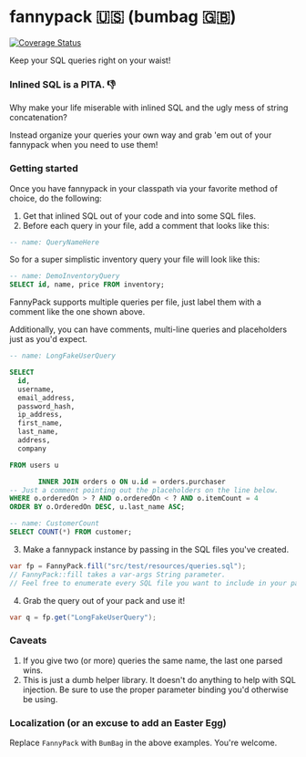 # fannypack 🇺🇸 (bumbag 🇬🇧)
[![Coverage Status](https://coveralls.io/repos/github/Kowalski-IO/fannypack/badge.svg)](https://coveralls.io/github/Kowalski-IO/fannypack)

Keep your SQL queries right on your waist!

### Inlined SQL is a PITA. 👎

Why make your life miserable with inlined SQL and the ugly mess of string concatenation?

Instead organize your queries your own way and grab 'em out of your fannypack when you need to use them!

### Getting started

Once you have fannypack in your classpath via your favorite method of choice, do the following:

1. Get that inlined SQL out of your code and into some SQL files.
2. Before each query in your file, add a comment that looks like this:

```SQL
-- name: QueryNameHere
```

So for a super simplistic inventory query your file will look like this:

```SQL
-- name: DemoInventoryQuery
SELECT id, name, price FROM inventory;
```

FannyPack supports multiple queries per file, just label them with a comment like the one shown above.

Additionally, you can have comments, multi-line queries and placeholders just as you'd expect.

```SQL
-- name: LongFakeUserQuery

SELECT
  id,
  username,
  email_address,
  password_hash,
  ip_address,
  first_name,
  last_name,
  address,
  company

FROM users u

       INNER JOIN orders o ON u.id = orders.purchaser
-- Just a comment pointing out the placeholders on the line below.
WHERE o.orderedOn > ? AND o.orderedOn < ? AND o.itemCount = 4
ORDER BY o.OrderedOn DESC, u.last_name ASC;

-- name: CustomerCount
SELECT COUNT(*) FROM customer;
```

3. Make a fannypack instance by passing in the SQL files you've created.

```Java
var fp = FannyPack.fill("src/test/resources/queries.sql");
// FannyPack::fill takes a var-args String parameter. 
// Feel free to enumerate every SQL file you want to include in your pack
```

4. Grab the query out of your pack and use it!

```Java
var q = fp.get("LongFakeUserQuery");
```

### Caveats

1. If you give two (or more) queries the same name, the last one parsed wins.
2. This is just a dumb helper library. It doesn't do anything to help with SQL injection. Be sure to use the proper parameter binding you'd otherwise be using.


### Localization (or an excuse to add an Easter Egg)

Replace ```FannyPack``` with ```BumBag``` in the above examples. You're welcome.
